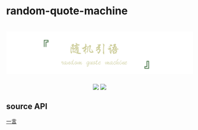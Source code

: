 # random-quote-machine

<h1 align="center">
  <img src="./assets/images/banner.png" alt="随机引语">
</h1>

<div align="center">
  <img src="https://img.shields.io/badge/Last%20update-2020--05--10-green" />
  <img src="https://img.shields.io/badge/Version-1.1.0-yellowgreen">
</div>

## source API
[一言](https://developer.hitokoto.cn/sentence/#%E7%AE%80%E4%BB%8B)